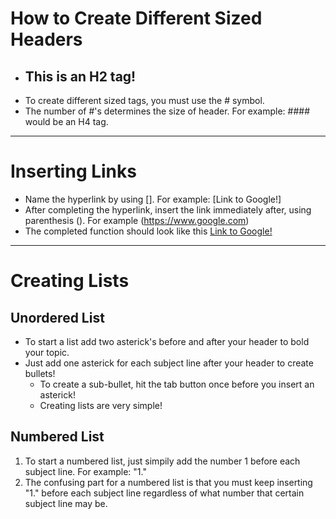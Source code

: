 # **How to Create Different Sized Headers**
* ## This is an H2 tag!
* To create different sized tags, you must use the # symbol.
* The number of #'s determines the size of header. For example: #### would be an H4 tag.
***
# **Inserting Links** 
* Name the hyperlink by using []. For example: [Link to Google!] 
* After completing the hyperlink, insert the link immediately after, using parenthesis (). For example (https://www.google.com)
* The completed function should look like this [Link to Google!](https://www.google.com) 
***
# **Creating Lists** 

## Unordered List 
* To start a list add two asterick's before and after your header to bold your topic. 
* Just add one asterick for each subject line after your header to create bullets!
  * To create a sub-bullet, hit the tab button once before you insert an asterick!
  * Creating lists are very simple! 

## Numbered List 
1. To start a numbered list, just simpily add the number 1 before each subject line. For example: "1."
1. The confusing part for a numbered list is that you must keep inserting "1." before each subject line regardless of what number that certain subject line may be. 
